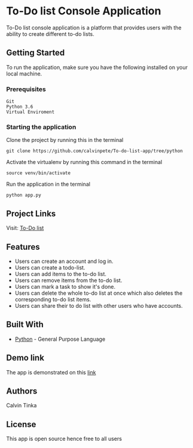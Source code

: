 # To-Do list Console Application

To-Do list console application is a platform that provides users with the ability to create different to-do lists.

## Getting Started

To run the application, make sure you have the following installed on your local machine.

### Prerequisites

```
Git
Python 3.6
Virtual Enviroment
```

### Starting the application

Clone the project by running this in the terminal

```
git clone https://github.com/calvinpete/To-do-list-app/tree/python
```

Activate the virtualenv by running this command in the terminal

```
source venv/bin/activate
```

Run the application in the terminal

```
python app.py
```

## Project Links

Visit: [To-Do list](https://github.com/calvinpete/To-do-list-app/tree/python)

## Features

* Users can create an account and log in.
* Users can create a todo-list.
* Users can add items to the to-do list.
* Users can remove items from the to-do list.
* Users can mark a task to show it's done.
* Users can delete the whole to-do list at once which also deletes the corresponding to-do list items.
* Users can share their to do list with other users who have accounts.

## Built With

* [Python](https://www.python.org/) - General Purpose Language

## Demo link

The app is demonstrated on this [link](https://repl.it/@CalvinPete/ToDo-list-python-console)


## Authors

Calvin Tinka

## License
This app is open source hence free to all users
